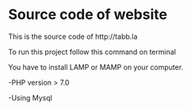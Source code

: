 <h1>Source code of website</h1>
<p>This is the source code of http://tabb.la</p>

<p>To run this project follow this command on terminal</p>
<p>You have to install LAMP or MAMP on your computer.</p>
<p>-PHP version > 7.0</p>
<p>-Using Mysql</p>
